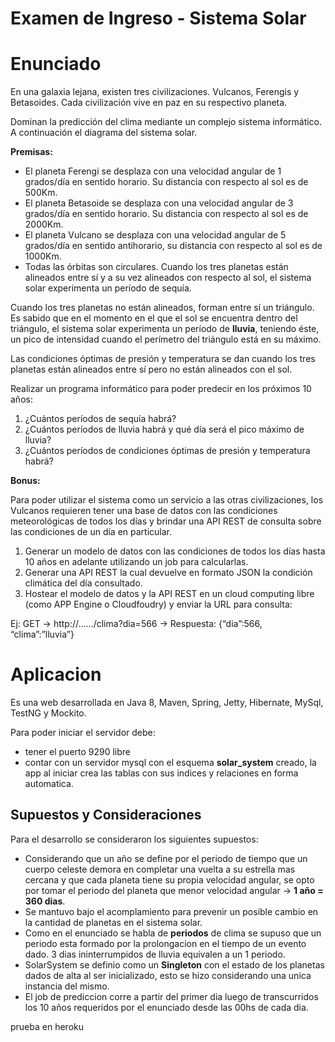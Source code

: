 # Examen de Ingreso - Sistema Solar

# Enunciado
En una galaxia lejana, existen tres civilizaciones. Vulcanos, Ferengis y Betasoides. Cada
civilización vive en paz en su respectivo planeta.

Dominan la predicción del clima mediante un complejo sistema informático.
A continuación el diagrama del sistema solar.

**Premisas:**
- El planeta Ferengi se desplaza con una velocidad angular de 1 grados/día en sentido
horario. Su distancia con respecto al sol es de 500Km.
- El planeta Betasoide se desplaza con una velocidad angular de 3 grados/día en sentido
horario. Su distancia con respecto al sol es de 2000Km.
- El planeta Vulcano se desplaza con una velocidad angular de 5 grados/día en sentido
anti­horario, su distancia con respecto al sol es de 1000Km.
- Todas las órbitas son circulares.
Cuando los tres planetas están alineados entre sí y a su vez alineados con respecto al sol, el
sistema solar experimenta un período de sequía.

Cuando los tres planetas no están alineados, forman entre sí un triángulo. Es sabido que en el
momento en el que el sol se encuentra dentro del triángulo, el sistema solar experimenta un
período de **lluvia**, teniendo éste, un pico de intensidad cuando el perímetro del triángulo está en
su máximo.

Las condiciones óptimas de presión y temperatura se dan cuando los tres planetas están
alineados entre sí pero no están alineados con el sol.

Realizar un programa informático para poder predecir en los próximos 10 años:
1. ¿Cuántos períodos de sequía habrá?
2. ¿Cuántos períodos de lluvia habrá y qué día será el pico máximo de lluvia?
3. ¿Cuántos períodos de condiciones óptimas de presión y temperatura habrá?

**Bonus:**

Para poder utilizar el sistema como un servicio a las otras civilizaciones, los Vulcanos requieren
tener una base de datos con las condiciones meteorológicas de todos los días y brindar una API
REST de consulta sobre las condiciones de un día en particular.
1) Generar un modelo de datos con las condiciones de todos los días hasta 10 años en adelante
utilizando un job para calcularlas.
2) Generar una API REST la cual devuelve en formato JSON la condición climática del día
consultado.
3) Hostear el modelo de datos y la API REST en un cloud computing libre (como APP Engine o
Cloudfoudry) y enviar la URL para consulta:

Ej: GET → http://....../clima?dia=566 → Respuesta: {“dia”:566, “clima”:”lluvia”}

# Aplicacion
Es una web desarrollada en Java 8, Maven, Spring, Jetty, Hibernate, MySql, TestNG y Mockito.

Para poder iniciar el servidor debe: 
- tener el puerto 9290 libre
- contar con un servidor mysql con el esquema **solar_system** creado, la app
al iniciar crea las tablas con sus indices y relaciones en forma automatica.
## Supuestos y Consideraciones
Para el desarrollo se consideraron los siguientes supuestos:
- Considerando que un año se define por el periodo de tiempo que un cuerpo celeste demora en completar una vuelta
a su estrella mas cercana y que cada planeta tiene su propia velocidad angular, se opto por tomar el periodo del 
planeta que menor velocidad angular -> **1 año = 360 dias**.
- Se mantuvo bajo el acomplamiento para prevenir un posible cambio en la cantidad de planetas en el sistema solar.
- Como en el enunciado se habla de **periodos** de clima se supuso que un periodo esta formado por la prolongacion
en el tiempo de un evento dado. 3 dias ininterrumpidos de lluvia equivalen a un 1 periodo.
- SolarSystem se definio como un **Singleton** con el estado de los planetas dados de alta al ser inicializado,
esto se hizo considerando una unica instancia del mismo.
- El job de prediccion corre a partir del primer dia luego de transcurridos los 10 años requeridos por el enunciado
desde las 00hs de cada dia.

prueba en heroku